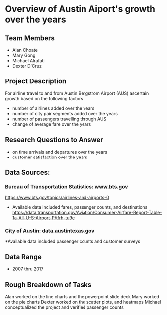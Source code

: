 # Overview of Austin Aiport's growth over the years


## Team Members
* Alan Choate
* Mary Gong
* Michael Alrafati
* Dexter D'Cruz

## Project Description
For airline travel to and from Austin Bergstrom Airport (AUS) ascertain growth based on the following factors
* number of airlines added over the years
* number of city pair segments added over the years
* number of passengers travelling through AUS
* change of average fare over the years

## Research Questions to Answer
* on time arrivals and departures over the years
* customer satisfaction over the years


## Data Sources:
### Bureau of Transportation Statistics: www.bts.gov
https://www.bts.gov/topics/airlines-and-airports-0
* Available data included fares, passenger counts, and destinations
https://data.transportation.gov/Aviation/Consumer-Airfare-Report-Table-1a-All-U-S-Airport-P/tfrh-tu9e

### City of Austin: data.austintexas.gov
*Available data included passenger counts and customer surveys


## Data Range
* 2007 thru 2017

## Rough Breakdown of Tasks 
Alan worked on the line charts and the powerpoint slide deck
Mary worked on the pie charts
Dexter worked on the scatter plots, and heatmaps
Michael conceptualized the project and verified passenger counts

